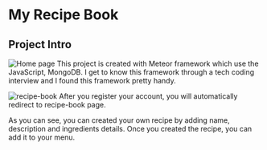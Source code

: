 # My Recipe Book

## Project Intro

![Home page]("lib/image/Homepage.png")
This project is created with Meteor framework which use the JavaScript, MongoDB. I get to know this framework through a tech coding interview and I found this framework pretty handy.

![recipe-book]("lib/image/RecipeBook.png")
After you register your account, you will automatically redirect to recipe-book page.

As you can see, you can created your own recipe by adding name, description and ingredients details. Once you created the recipe, you can add it to your menu.
